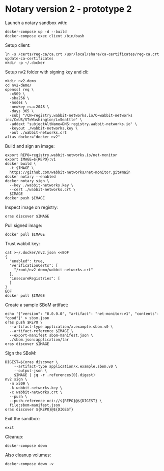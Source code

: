 # Notary version 2 - prototype 2

Launch a notary sandbox with:

```shell
docker-compose up -d --build
docker-compose exec client /bin/bash
```

Setup client:

```shell
ln -s /certs/reg-ca/ca.crt /usr/local/share/ca-certificates/reg-ca.crt
update-ca-certificates
mkdir -p ~/.docker
```

Setup nv2 folder with signing key and cli:

```shell
mkdir nv2-demo
cd nv2-demo/
openssl req \
  -x509 \
  -sha256 \
  -nodes \
  -newkey rsa:2048 \
  -days 365 \
  -subj "/CN=registry.wabbit-networks.io/O=wabbit-networks inc/C=US/ST=Washington/L=Seattle" \
  -addext "subjectAltName=DNS:registry.wabbit-networks.io" \
  -keyout ./wabbit-networks.key \
  -out ./wabbit-networks.crt
alias docker="docker nv2"
```

Build and sign an image:

```shell
export REPO=registry.wabbit-networks.io/net-monitor
export IMAGE=${REPO}:v1
docker build \
  -t $IMAGE \
  https://github.com/wabbit-networks/net-monitor.git#main
docker notary --enabled
docker notary sign \
  --key ./wabbit-networks.key \
  --cert ./wabbit-networks.crt \
  $IMAGE
docker push $IMAGE
```

Inspect image on registry:

```shell
oras discover $IMAGE
```

Pull signed image:

```shell
docker pull $IMAGE
```

Trust wabbit key:

```shell
cat >~/.docker/nv2.json <<EOF
{
  "enabled": true,
  "verificationCerts": [
    "/root/nv2-demo/wabbit-networks.crt"
  ],
  "insecureRegistries": [
  ]
}
EOF
docker pull $IMAGE
```

Create a sample SBoM artifact:

```shell
echo '{"version": "0.0.0.0", "artifact": "net-monitor:v1", "contents": "good"}' > sbom.json
oras push $REPO \
  --artifact-type application/x.example.sbom.v0 \
  --artifact-reference $IMAGE \
  --export-manifest sbom-manifest.json \
  ./sbom.json:application/tar
oras discover $IMAGE
```

Sign the SBoM:

```shell
DIGEST=$(oras discover \
    --artifact-type application/x.example.sbom.v0 \
    --output-json \
    $IMAGE | jq -r .references[0].digest)
nv2 sign \
  -m x509 \
  -k wabbit-networks.key \
  -c wabbit-networks.crt \
  --push \
  --push-reference oci://${REPO}@${DIGEST} \
  file:sbom-manifest.json
oras discover ${REPO}@${DIGEST}
```

Exit the sandbox:

```shell
exit
```

Cleanup:

```shell
docker-compose down
```

Also cleanup volumes:

```shell
docker-compose down -v
```
